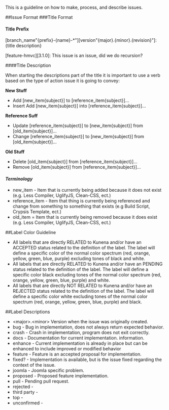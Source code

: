 This is a guideline on how to make, process, and describe issues.

##Issue Format
###Title Format
#### Title Prefix
[branch_name"{prefix}-{name}-*"][version"{major}.{minor}.{revision}"]: {title description}

[feature-hmvc][3.1.0]: This issue is an issue, did we do recursion?

####Title Description

When starting the descriptions part of the title it is important to use a verb based on the type of action issue it is going to convey:

**New Stuff**
* Add [new_item{subject}] to [reference_item{subject}]...
* Insert Add [new_item{subject}] into [reference_item{subject}]...

**Reference Suff**
* Update [reference_item{subject}] to [new_item{subject}] from [old_item{subject}]...
* Change [reference_item{subject}] to [new_item{subject}] from [old_item{subject}]...

**Old Stuff**
* Delete [old_item{subject}] from [reference_item{subject}]...
* Remove [old_item{subject}] from [reference_item{subject}]...

#### _Terminology_
* new_item - Item that is currently being added because it does not exist (e.g. Less Compiler, UglifyJS, Clean-CSS, ect.)
* reference_item - Item that thing is currently being referenced and change from something to something that exists (e.g Build Script, Crypsis Template, ect.)
* old_item = Item that is currently being removed because it does exist (e.g. Less Compiler, UglifyJS, Clean-CSS, ect.)

##Label Color Guideline
* All labels that are directly RELATED to Kunena and/or have an ACCEPTED status related to the definition of the label. The label will define a specific color of the normal color spectrum (red, orange, yellow, green, blue, purple) excluding tones of black and white.
* All labels that are directly RELATED to Kunena and/or have an PENDING status related to the definition of the label. The label will define a specific color black excluding tones of the normal color spectrum (red, orange, yellow, green, blue, purple) and white.
* All labels that are directly NOT RELATED to Kunena and/or have an REJECTED status related to the definition of the label.  The label will define a specific color white excluding tones of the normal color spectrum (red, orange, yellow, green, blue, purple) and black.

##Label Descriptions
* \<major\>.\<minor\> Version when the issue was originally created.
* bug - Bug in implementation, does not always return expected behavior.
* crash - Crash in implementation, program does not exit correctly.
* docs - Documentation for current implementation.
information.
* enhance - Current implementation is already in place but can be enhanced to include improved or modified behavior 
* feature - Feature is an accepted proposal for implementation.
* fixed? - Implementation is available, but is the issue fixed regarding the context of the issue.
* joomla - Joomla specific problem.
* proposed - Proposed feature implementation.
* pull - Pending pull request.
* rejected - 
* third party - 
* top -
* unconfirmed - 
